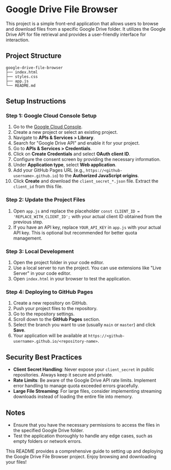 # Google Drive File Browser

This project is a simple front-end application that allows users to browse and download files from a specific Google Drive folder. It utilizes the Google Drive API for file retrieval and provides a user-friendly interface for interaction.

## Project Structure

```
google-drive-file-browser
├── index.html
├── styles.css
├── app.js
└── README.md
```

## Setup Instructions

### Step 1: Google Cloud Console Setup

1. Go to the [Google Cloud Console](https://console.cloud.google.com/).
2. Create a new project or select an existing project.
3. Navigate to **APIs & Services > Library**.
4. Search for "Google Drive API" and enable it for your project.
5. Go to **APIs & Services > Credentials**.
6. Click on **Create Credentials** and select **OAuth client ID**.
7. Configure the consent screen by providing the necessary information.
8. Under **Application type**, select **Web application**.
9. Add your GitHub Pages URL (e.g., `https://<github-username>.github.io`) to the **Authorized JavaScript origins**.
10. Click **Create** and download the `client_secret_*.json` file. Extract the `client_id` from this file.

### Step 2: Update the Project Files

1. Open `app.js` and replace the placeholder `const CLIENT_ID = 'REPLACE_WITH_CLIENT_ID';` with your actual client ID obtained from the previous step.
2. If you have an API key, replace `YOUR_API_KEY` in `app.js` with your actual API key. This is optional but recommended for better quota management.

### Step 3: Local Development

1. Open the project folder in your code editor.
2. Use a local server to run the project. You can use extensions like "Live Server" in your code editor.
3. Open `index.html` in your browser to test the application.

### Step 4: Deploying to GitHub Pages

1. Create a new repository on GitHub.
2. Push your project files to the repository.
3. Go to the repository settings.
4. Scroll down to the **GitHub Pages** section.
5. Select the branch you want to use (usually `main` or `master`) and click **Save**.
6. Your application will be available at `https://<github-username>.github.io/<repository-name>`.

## Security Best Practices

- **Client Secret Handling**: Never expose your `client_secret` in public repositories. Always keep it secure and private.
- **Rate Limits**: Be aware of the Google Drive API rate limits. Implement error handling to manage quota exceeded errors gracefully.
- **Large File Streaming**: For large files, consider implementing streaming downloads instead of loading the entire file into memory.

## Notes

- Ensure that you have the necessary permissions to access the files in the specified Google Drive folder.
- Test the application thoroughly to handle any edge cases, such as empty folders or network errors.

This README provides a comprehensive guide to setting up and deploying the Google Drive File Browser project. Enjoy browsing and downloading your files!